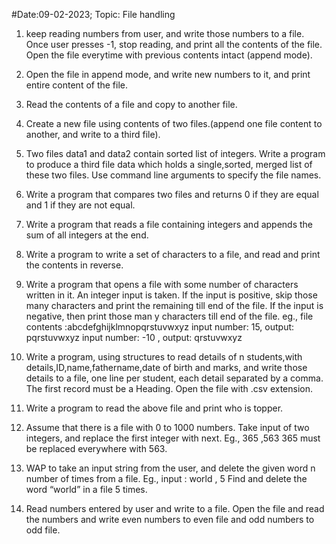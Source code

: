 #Date:09-02-2023; Topic: File handling

1. keep reading numbers from user, and write those numbers to a file. Once user presses -1, stop reading, and print all the contents of the file. Open the file everytime with previous contents intact (append mode).

2. Open the file  in append mode, and write new numbers to it, and print entire content of the file.

3. Read the contents of a file and copy to another file.

4. Create a new file using contents of two files.(append one file content to another, and write to a third file).

5. Two files data1 and data2 contain sorted list of integers. Write a program to produce a third file data which holds a single,sorted, merged list of these two files. Use command line arguments to specify the file names.

6. Write a program that compares two files and returns 0 if they are equal and 1 if they are not equal.

7. Write a program that reads a file containing integers and appends the sum of all integers at the end.

8. Write a program to write a set of characters to a file, and read and print the contents in reverse.

9. Write a program that opens a file with some number of characters written in it.
 An integer input is taken. If the input is positive, skip those many characters and print the remaining till end of the file. If the input is negative, then print those man y characters till end of the file.
	eg., file contents :abcdefghijklmnopqrstuvwxyz
	input number: 15, output: pqrstuvwxyz
	input number: -10 , output: qrstuvwxyz

10. Write a program, using structures to read details of n students,with details,ID,name,fathername,date of birth and marks, and write those details to a file, one line per student, each detail separated by a comma. The first record must be a Heading. Open the file with .csv extension.

11. Write a program to read the above file and print who is topper.

12. Assume that there is a file with 0 to 1000 numbers. Take input of two integers, and replace the first integer with next.
	Eg., 365 ,563
	365 must be replaced everywhere with 563.

13. WAP to take an input string from the user, and delete the given word n number of times from a file.
	Eg., input : world , 5
	Find and delete the word “world” in a file 5 times.

14. Read numbers entered by user and write to a file. Open the file and read the numbers and write even numbers to even file and odd numbers to odd file.

